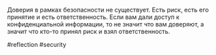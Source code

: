 Доверия в рамках безопасности не существует. Есть риск, есть его принятие и есть ответственность. Если вам дали доступ к конфиденциальной информации, то не значит что вам доверяют, а значит что кто-то принял риск и взял ответственность. 

#reflection #security 